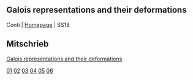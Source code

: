 ## Galois representations and their deformations
Conti | [Homepage](https://sites.google.com/site/andreacontimath/teaching/universit%C3%A4t-heidelberg/galois-representations-and-their-deformations) | SS18

## Mitschrieb
[Galois representations and their deformations](https://github.com/tholzschuh/uni-files/raw/master/galrep/galrep.pdf)

[01](https://github.com/tholzschuh/uni-files/raw/master/galrep/lec-01.pdf)     [02](https://github.com/tholzschuh/uni-files/raw/master/galrep/lec-02.pdf)     [03](https://github.com/tholzschuh/uni-files/raw/master/galrep/lec-03.pdf)     [04](https://github.com/tholzschuh/uni-files/raw/master/galrep/lec-04.pdf)     [05](https://github.com/tholzschuh/uni-files/raw/master/galrep/lec-05.pdf)     [06](https://github.com/tholzschuh/uni-files/raw/master/galrep/lec-06.pdf)
 
